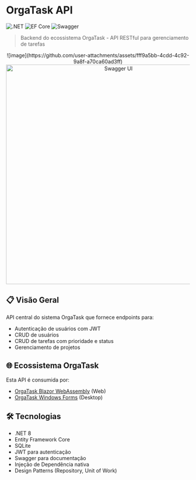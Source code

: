 # OrgaTask API

![.NET](https://img.shields.io/badge/.NET-8-%23512BD4)
![EF Core](https://img.shields.io/badge/EF%20Core-8-%23512BD4)
![Swagger](https://img.shields.io/badge/Swagger-UI-%2385EA2D)

> Backend do ecossistema OrgaTask - API RESTful para gerenciamento de tarefas

<div align="center">
![image](https://github.com/user-attachments/assets/fff9a5bb-4cdd-4c92-9a8f-a70ca60ad3ff)

  
  <img src="docs/api-screenshot.png" alt="Swagger UI" width="600">
  
</div>

## 📋 Visão Geral
API central do sistema OrgaTask que fornece endpoints para:
- Autenticação de usuários com JWT
- CRUD de usuários
- CRUD de tarefas com prioridade e status
- Gerenciamento de projetos

## 🌐 Ecossistema OrgaTask
Esta API é consumida por:
- [OrgaTask Blazor WebAssembly](https://github.com/Jabonelas/OrgaTask-Blazor-WebAssembly) (Web)
- [OrgaTask Windows Forms](https://github.com/Jabonelas/OrgaTask-Windows-Forms) (Desktop)

## 🛠 Tecnologias
- .NET 8
- Entity Framework Core
- SQLite
- JWT para autenticação
- Swagger para documentação
- Injeção de Dependência nativa
- Design Patterns (Repository, Unit of Work)

